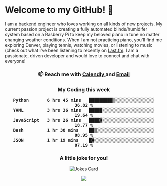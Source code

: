 <h1> Welcome to my GitHub! 👋 </h1>


  I am a backend engineer who loves working on all kinds of new projects. My current passion project is creating a fully automated blinds/humidifer system based on a Rasberry Pi to keep my beloved piano in tune no matter changing weather conditions. When I am not practicing piano, you'll find me exploring Denver, playing tennis, watching movies, or listening to music (check out what I've been listening to recently on [Last.fm](https://www.last.fm/user/mballa000). I am a passionate, driven developer and would love to connect and chat with everyone!

<h3 align = "center"> 📫 Reach me with <a href = "https://calendly.com/msbrandt00/30min"> Calendly </a> and <a href="mailto:msbrandt00@gmail.com">Email</a> 
 </h3>


 
<div align = "center"
[![Anurag's GitHub stats](https://github-readme-stats.vercel.app/api?username=mbrandt00)](https://github.com/anuraghazra/github-readme-stats)
          </div>
<h3 align="center">
  My Coding this week
<!--START_SECTION:waka-->

```text
Python       6 hrs 45 mins   █████████▒░░░░░░░░░░░░░░░   36.82 %
YAML         3 hrs 36 mins   █████░░░░░░░░░░░░░░░░░░░░   19.64 %
JavaScript   3 hrs 26 mins   ████▓░░░░░░░░░░░░░░░░░░░░   18.77 %
Bash         1 hr 38 mins    ██▒░░░░░░░░░░░░░░░░░░░░░░   08.95 %
JSON         1 hr 19 mins    █▓░░░░░░░░░░░░░░░░░░░░░░░   07.19 %
```

<!--END_SECTION:waka-->

### A little joke for you!

![Jokes Card](https://readme-jokes.vercel.app/api?hideBorder)

<a href="https://www.linkedin.com/in/mbrandt00/"><img src="https://img.shields.io/badge/linkedin-%230077B5.svg?&style=for-the-badge&logo=linkedin&logoColor=white" /></a>
